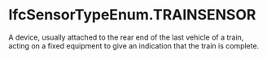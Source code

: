 IfcSensorTypeEnum.TRAINSENSOR
=============================
A device, usually attached to the rear end of the last vehicle of a train,
acting on a fixed equipment to give an indication that the train is complete.


